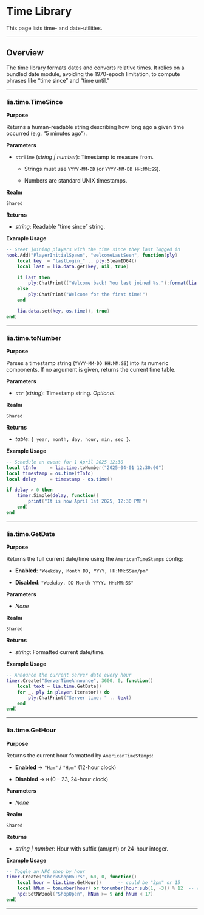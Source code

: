 # Time Library

This page lists time- and date-utilities.

---

## Overview

The time library formats dates and converts relative times. It relies on a bundled date module, avoiding the 1970-epoch limitation, to compute phrases like “time since” and “time until.”

---

### lia.time.TimeSince

**Purpose**

Returns a human-readable string describing how long ago a given time occurred (e.g. “5 minutes ago”).

**Parameters**

* `strTime` (*string | number*): Timestamp to measure from.

  * Strings must use `YYYY-MM-DD` (or `YYYY-MM-DD HH:MM:SS`).

  * Numbers are standard UNIX timestamps.

**Realm**

`Shared`

**Returns**

* *string*: Readable “time since” string.

**Example Usage**

```lua
-- Greet joining players with the time since they last logged in
hook.Add("PlayerInitialSpawn", "welcomeLastSeen", function(ply)
    local key  = "lastLogin_" .. ply:SteamID64()
    local last = lia.data.get(key, nil, true)

    if last then
        ply:ChatPrint(("Welcome back! You last joined %s."):format(lia.time.TimeSince(last)))
    else
        ply:ChatPrint("Welcome for the first time!")
    end

    lia.data.set(key, os.time(), true)
end)
```

---

### lia.time.toNumber

**Purpose**

Parses a timestamp string (`YYYY-MM-DD HH:MM:SS`) into its numeric components. If no argument is given, returns the current time table.

**Parameters**

* `str` (*string*): Timestamp string. *Optional*.

**Realm**

`Shared`

**Returns**

* *table*: `{ year, month, day, hour, min, sec }`.

**Example Usage**

```lua
-- Schedule an event for 1 April 2025 12:30
local tInfo     = lia.time.toNumber("2025-04-01 12:30:00")
local timestamp = os.time(tInfo)
local delay     = timestamp - os.time()

if delay > 0 then
    timer.Simple(delay, function()
        print("It is now April 1st 2025, 12:30 PM!")
    end)
end
```

---

### lia.time.GetDate

**Purpose**

Returns the full current date/time using the `AmericanTimeStamps` config:

* **Enabled**: `"Weekday, Month DD, YYYY, HH:MM:SSam/pm"`

* **Disabled**: `"Weekday, DD Month YYYY, HH:MM:SS"`

**Parameters**

* *None*

**Realm**

`Shared`

**Returns**

* *string*: Formatted current date/time.

**Example Usage**

```lua
-- Announce the current server date every hour
timer.Create("ServerTimeAnnounce", 3600, 0, function()
    local text = lia.time.GetDate()
    for _, ply in player.Iterator() do
        ply:ChatPrint("Server time: " .. text)
    end
end)
```

---

### lia.time.GetHour

**Purpose**

Returns the current hour formatted by `AmericanTimeStamps`:

* **Enabled** → `"Ham"` / `"Hpm"` (12-hour clock)

* **Disabled** → `H` (0 – 23, 24-hour clock)

**Parameters**

* *None*

**Realm**

`Shared`

**Returns**

* *string | number*: Hour with suffix (am/pm) or 24-hour integer.

**Example Usage**

```lua
-- Toggle an NPC shop by hour
timer.Create("CheckShopHours", 60, 0, function()
    local hour = lia.time.GetHour()      -- could be "3pm" or 15
    local hNum = tonumber(hour) or tonumber(hour:sub(1, -3)) % 12  -- convert if am/pm
    npc:SetNWBool("ShopOpen", hNum >= 9 and hNum < 17)
end)
```

---

